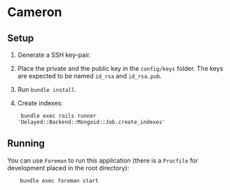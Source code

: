 Cameron
=======

## Setup

1. Generate a SSH key-pair.
2. Place the private and the public key in the `config/keys` folder. The keys are expected to be named `id_rsa` and `id_rsa.pub`.
3. Run `bundle install`.
4. Create indexes:

        bundle exec rails runner 'Delayed::Backend::Mongoid::Job.create_indexes'
        
## Running

You can use `Foreman` to run this application (there is a `Procfile` for development placed in the root directory):

        bundle exec foreman start